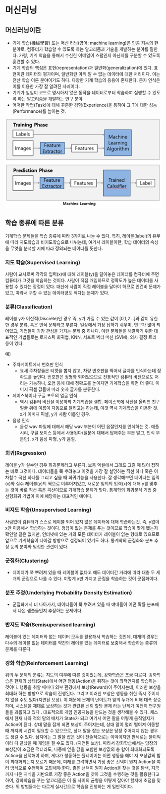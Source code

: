 # 머신러닝

## 머신러닝이란

- 기계 학습(機械學習) 또는 머신 러닝(영어: machine learning)은 인공 지능의 한 분야로, 컴퓨터가 학습할 수 있도록 하는 알고리즘과 기술을 개발하는 분야를 말한다. 가령, 기계 학습을 통해서 수신한 이메일이 스팸인지 아닌지를 구분할 수 있도록 훈련할 수 있다.
- 기계 학습의 핵심은 표현(representation)과 일반화(generalization)에 있다. 표현이란 데이터의 평가이며, 일반화란 아직 알 수 없는 데이터에 대한 처리이다. 이는 전산 학습 이론 분야이기도 하다. 다양한 기계 학습의 응용이 존재한다. 문자 인식은 이를 이용한 가장 잘 알려진 사례이다.
- 기계가 일일이 코드로 명시하지 않은 동작을 데이터로부터 학습하여 실행할 수 있도록 하는 알고리즘을 개발하는 연구 분야
- 어떠한 작업(Task)에 대해 꾸준한 경험(Experience)을 통하여 그 T에 대한 성능(Performance)를 높이는 것.

![MachineLearning](./img/machinelearn.png)

## 학습 종류에 따른 분류

기계학습 문제들을 학습 종류에 따라 3가지로 나눌 수 있다.
특히, 레이블(label)의 유무에 따라 지도학습과 비지도학습으로 나뉘는데, 여기서 레이블이란, 학습 데이터의 속성을 무엇을 분석할 지에 따라 정의되는 데이터를 뜻한다.

### 지도 학습(Supervised Learning)

사람이 교사로써 각각의 입력(x)에 대해 레이블(y)을 달아놓은 데이터를 컴퓨터에 주면 컴퓨터가 그것을 학습하는 것이다. 사람이 직접 개입하므로 정확도가 높은 데이터를 사용할 수 있다는 장점이 있다. 대신에 사람이 직접 레이블을 달아야 하므로 인건비 문제가 있고, 따라서 구할 수 있는 데이터양도 적다는 문제가 있다.

### 분류(Classification)

레이블 y가 이산적(Discrete)인 경우 즉, y가 가질 수 있는 값이 [0,1,2 ..]와 같이 유한한 경우 분류, 혹은 인식 문제라고 부른다. 일상에서 가장 접하기 쉬우며, 연구가 많이 되어있고, 기업들이 가장 관심을 가지는 문제 중 하나다. 이런 문제들을 해결하기 위한 대표적인 기법들로는 로지스틱 회귀법, KNN, 서포트 벡터 머신 (SVM), 의사 결정 트리 등이 있다.

예)

- 주차게이트에서 번호판 인식
  - 요새 주차장들은 티켓을 뽑지 않고, 차량 번호판을 찍어서 글자를 인식하는데 정확도를 높인다. 번호판은 정형화 되어있으므로 전통적인 컴퓨터 비전으로도 처리는 가능하나, 오염 등에 대해 정확도를 높이자면 기계학습을 하면 더 좋다. 이미지 픽셀 값들에 따라 숫자 글자를 분류한다.
- 페이스북이나 구글 포토의 얼굴 인식
  - 역시 컴퓨터 비전을 이용하되 기계학습을 결합. 페이스북에 사진을 올리면 친구 얼굴 위에 이름이 자동으로 달리고는 하는데, 이것 역시 기계학습을 이용한 것. x가 이미지 픽셀, y가 사람 이름인 경우.
- 음성 인식
  - 음성 wav 파일에 대해서 해당 wav 부분이 어떤 음절인지를 인식하는 것. 애플 시리, 구글 보이스 등에서 사용된다(질문에 대해서 답해주는 부분 말고, 인식 부분만). x가 음성 파형, y가 음절.

### 회귀(Regression)

 레이블 y가 실수인 경우 회귀문제라고 부른다. 보통 엑셀에서 그래프 그릴 때 많이 접하는 바로 그것이다.
데이터들을 쭉 뿌려놓고 이것을 가장 잘 설명하는 직선 하나 혹은 이차함수 곡선 하나를 그리고 싶을 때 회귀기능을 사용한다. 잘 생각해보면 데이터는 입력(x)와 실수 레이블(y)의 짝으로 이루어져있고, 새로운 임의의 입력(x)에 대해 y를 맞추는 것이 바로 직선 혹은 곡선이므로 기계학습 문제가 맞다.
통계학의 회귀분석 기법 중 선형회귀 기법이 이에 해당하는 대표적인 예이다.

### 비지도 학습(Unsupervised Learning)

 사람없이 컴퓨터가 스스로 레이블 되어 있지 않은 데이터에 대해 학습하는것. 
 즉, y없이 x만 이용해서 학습하는 것이다. 정답이 없는 문제를 푸는 것이므로 학습이 맞게 됐는지 확인할 길은 없지만, 인터넷에 있는 거의 모든 데이터가 레이블이 없는 형태로 있으므로 앞으로 기계학습이 나아갈 방향으로 설정되어 있기도 하다. 통계학의 군집화와 분포 추정 등의 분야와 밀접한 관련이 있다.

### 군집화(Clustering)

- 데이터가 쭉 뿌려져 있을 때 레이블이 없다고 해도 데이터간 거리에 따라 대충 두 세개의 군집으로 나룰 수 있다. 이렇게 x만 가지고 군집을 학습하는 것이 군집화이다.

### 분포 추정(Underlying Probability Density Estimation)

- 군집화에서 더 나아가서, 데이터들이 쭉 뿌려져 있을 때 얘네들이 어떤 확률 분포에서 나온 샘플들인지 추정하는 문제이다.

### 반지도 학습(Semisupervised learning)

레이블이 있는 데이터와 없는 데이터 모두를 활용해서 학습하는 것인데, 대개의 경우는 다수의 레이블 없는 데이터를 약간의 레이블 있는 데이터로 보충해서 학습하는 종류의 문제를 다룬다.

### 강화 학습(Reinforcement Learning)

위의 두 문제의 분류는 지도의 여부에 따른 것이었는데, 강화학습은 조금 다르다. 강화학습은 현재의 상태(State)에서 어떤 행동(Action)을 취하는 것이 최적인지를 학습하는 것이다. 행동을 취할 때마다 외부 환경에서 보상(Reward)이 주어지는데, 이러한 보상을 최대화 하는 방향으로 학습이 진행된다. 그리고 이러한 보상은 행동을 취한 즉시 주어지지 않을 수도 있다(지연된 보상). 이 때문에 문제의 난이도가 앞의 두개에 비해 대폭 상승하며, 시스템을 제대로 보상하는 것과 관련된 신뢰 할당 문제 라는 난제가 여전히 연구원들을 괴롭히고 있다 . 대표적으로 게임 인공지능을 만드는 것을 생각해볼 수 있다. 체스에서 현재 나와 적의 말의 배치가 State가 되고 여기서 어떤 말을 어떻게 움직일지가 Action이 된다. 상대 말을 잡게 되면 보상이 주어지는데, 상대 말이 멀리 떨어져 이동할 때 까지의 시간이 필요할 수 있으므로, 상대 말을 잡는 보상은 당장 주어지지 않는 경우도 생길 수 있다. 심지어는 그 말을 잡은 것이 전술적으로는 이익이지만 판세로는 불이익이라 다 끝났을 때 게임을 질 수도 있다. (지연된 보상). 따라서 강화학습에서는 당장의 보상값이 조금은 적더라도, 나중에 얻을 값을 포함한 보상값의 총 합이 최대화되도록 Action을 선택해야 하며, 게다가 행동하는 플레이어는 어떤 행동을 해야 저 보상값의 합이 최대화되는지 모르기 때문에, 미래를 고려하면서 가장 좋은 선택이 뭔지 Action을 여러 방식으로 수행하며 고민해야 한다. 좋은 선택이 뭔지 Action을 찾는 것을 탐색, 지금까지 나온 지식을 기반으로 가장 좋은 Action을 찾아 그것을 수행하는 것을 활용한다고 하여, 강화학습을 푸는 알고리즘은 이 둘 사이의 균형을 어떻게 잡아야 할지에 초점을 맞춘다. 위 방법들과는 다르게 실시간으로 학습을 진행하는 게 일반적이다.